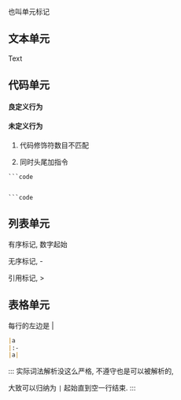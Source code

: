 
也叫单元标记


## 文本单元

Text




## 代码单元

#### 良定义行为

#### 未定义行为

1. 代码修饰符数目不匹配

2. 同时头尾加指令

``````
```code


```code
``````

## 列表单元



有序标记, 数字起始

无序标记, -

引用标记, >

## 表格单元

每行的左边是 |


```md
|a
|:-
|a|
```

:::
实际词法解析没这么严格, 不遵守也是可以被解析的,

大致可以归纳为 `|` 起始直到空一行结束.
:::
